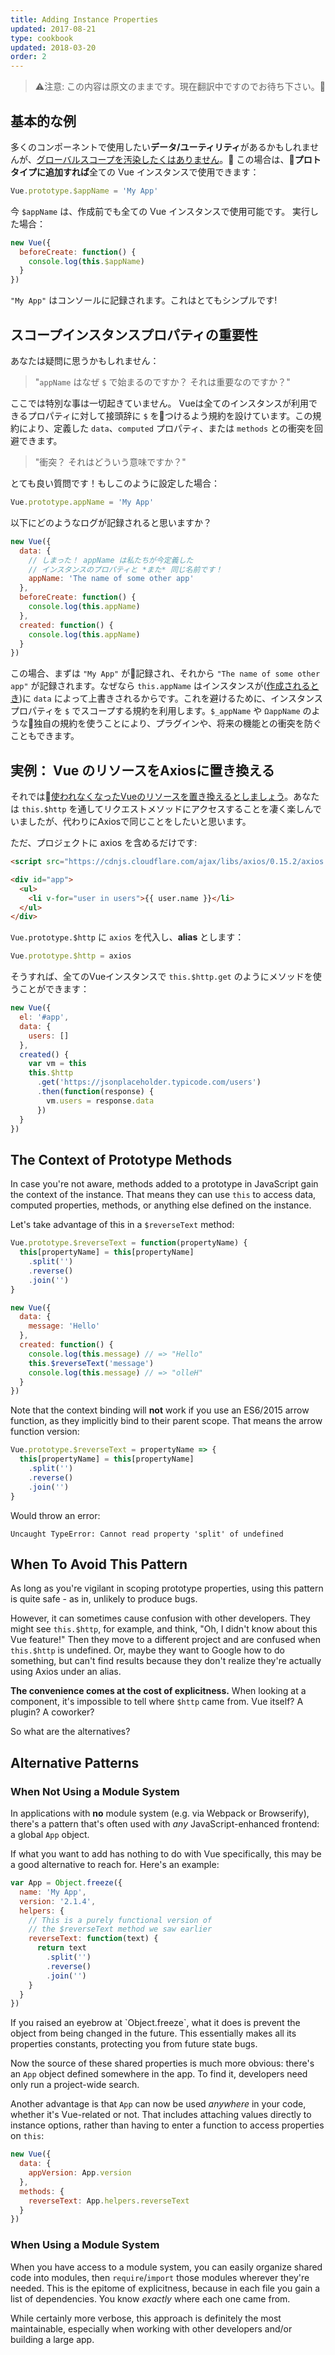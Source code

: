 ```yaml
---
title: Adding Instance Properties
updated: 2017-08-21
type: cookbook
updated: 2018-03-20
order: 2
---
```


> ⚠️注意: この内容は原文のままです。現在翻訳中ですのでお待ち下さい。🙏

## 基本的な例
多くのコンポーネントで使用したい**データ/ユーティリティ**があるかもしれませんが、[グローバルスコープを汚染したくはありません](https://github.com/getify/You-Dont-Know-JS/blob/master/scope%20%26%20closures/ch3.md)。
この場合は、**プロトタイプに追加すれば**全ての Vue インスタンスで使用できます：
```js
Vue.prototype.$appName = 'My App'
```

今 `$appName` は、作成前でも全ての Vue インスタンスで使用可能です。 実行した場合：
```js
new Vue({
  beforeCreate: function() {
    console.log(this.$appName)
  }
})
```

`"My App"` はコンソールに記録されます。これはとてもシンプルです!

## スコープインスタンスプロパティの重要性

あなたは疑問に思うかもしれません：

> "`appName` はなぜ `$` で始まるのですか？ それは重要なのですか？"

ここでは特別な事は一切起きていません。 Vueは全てのインスタンスが利用できるプロパティに対して接頭辞に `$` をつけるよう規約を設けています。この規約により、定義した `data`、`computed` プロパティ、または `methods` との衝突を回避できます。

> "衝突？ それはどういう意味ですか？"

とても良い質問です！もしこのように設定した場合：

```js
Vue.prototype.appName = 'My App'
```

以下にどのようなログが記録されると思いますか？

```js
new Vue({
  data: {
    // しまった！ appName は私たちが今定義した
    // インスタンスのプロパティと *また* 同じ名前です！
    appName: 'The name of some other app'
  },
  beforeCreate: function() {
    console.log(this.appName)
  },
  created: function() {
    console.log(this.appName)
  }
})
```

この場合、まずは `"My App"` が記録され、それから `"The name of some other app"` が記録されます。なぜなら `this.appName` はインスタンスが([作成されるとき](https://github.com/getify/You-Dont-Know-JS/blob/master/this%20%26%20object%20prototypes/ch5.md))に `data` によって上書きされるからです。これを避けるために、インスタンスプロパティを `$` でスコープする規約を利用します。`$_appName` や `ΩappName` のような独自の規約を使うことにより、プラグインや、将来の機能との衝突を防ぐこともできます。

## 実例： Vue のリソースをAxiosに置き換える
それでは[使われなくなったVueのリソースを置き換えるとしましょう](https://medium.com/the-vue-point/retiring-vue-resource-871a82880af4)。あなたは `this.$http` を通してリクエストメソッドにアクセスすることを凄く楽しんでいましたが、代わりにAxiosで同じことをしたいと思います。

ただ、プロジェクトに axios を含めるだけです:

```html
<script src="https://cdnjs.cloudflare.com/ajax/libs/axios/0.15.2/axios.js"></script>

<div id="app">
  <ul>
    <li v-for="user in users">{{ user.name }}</li>
  </ul>
</div>
```

`Vue.prototype.$http` に `axios` を代入し、**alias** とします：

```js
Vue.prototype.$http = axios
```

そうすれば、全てのVueインスタンスで `this.$http.get` のようにメソッドを使うことができます：

```js
new Vue({
  el: '#app',
  data: {
    users: []
  },
  created() {
    var vm = this
    this.$http
      .get('https://jsonplaceholder.typicode.com/users')
      .then(function(response) {
        vm.users = response.data
      })
  }
})
```

## The Context of Prototype Methods

In case you're not aware, methods added to a prototype in JavaScript gain the context of the instance. That means they can use `this` to access data, computed properties, methods, or anything else defined on the instance.

Let's take advantage of this in a `$reverseText` method:

```js
Vue.prototype.$reverseText = function(propertyName) {
  this[propertyName] = this[propertyName]
    .split('')
    .reverse()
    .join('')
}

new Vue({
  data: {
    message: 'Hello'
  },
  created: function() {
    console.log(this.message) // => "Hello"
    this.$reverseText('message')
    console.log(this.message) // => "olleH"
  }
})
```

Note that the context binding will **not** work if you use an ES6/2015 arrow function, as they implicitly bind to their parent scope. That means the arrow function version:

```js
Vue.prototype.$reverseText = propertyName => {
  this[propertyName] = this[propertyName]
    .split('')
    .reverse()
    .join('')
}
```

Would throw an error:

```log
Uncaught TypeError: Cannot read property 'split' of undefined
```

## When To Avoid This Pattern

As long as you're vigilant in scoping prototype properties, using this pattern is quite safe - as in, unlikely to produce bugs.

However, it can sometimes cause confusion with other developers. They might see `this.$http`, for example, and think, "Oh, I didn't know about this Vue feature!" Then they move to a different project and are confused when `this.$http` is undefined. Or, maybe they want to Google how to do something, but can't find results because they don't realize they're actually using Axios under an alias.

**The convenience comes at the cost of explicitness.** When looking at a component, it's impossible to tell where `$http` came from. Vue itself? A plugin? A coworker?

So what are the alternatives?

## Alternative Patterns

### When Not Using a Module System

In applications with **no** module system (e.g. via Webpack or Browserify), there's a pattern that's often used with _any_ JavaScript-enhanced frontend: a global `App` object.

If what you want to add has nothing to do with Vue specifically, this may be a good alternative to reach for. Here's an example:

```js
var App = Object.freeze({
  name: 'My App',
  version: '2.1.4',
  helpers: {
    // This is a purely functional version of
    // the $reverseText method we saw earlier
    reverseText: function(text) {
      return text
        .split('')
        .reverse()
        .join('')
    }
  }
})
```

<p class="tip">If you raised an eyebrow at `Object.freeze`, what it does is prevent the object from being changed in the future. This essentially makes all its properties constants, protecting you from future state bugs.</p>

Now the source of these shared properties is much more obvious: there's an `App` object defined somewhere in the app. To find it, developers need only run a project-wide search.

Another advantage is that `App` can now be used _anywhere_ in your code, whether it's Vue-related or not. That includes attaching values directly to instance options, rather than having to enter a function to access properties on `this`:

```js
new Vue({
  data: {
    appVersion: App.version
  },
  methods: {
    reverseText: App.helpers.reverseText
  }
})
```

### When Using a Module System

When you have access to a module system, you can easily organize shared code into modules, then `require`/`import` those modules wherever they're needed. This is the epitome of explicitness, because in each file you gain a list of dependencies. You know _exactly_ where each one came from.

While certainly more verbose, this approach is definitely the most maintainable, especially when working with other developers and/or building a large app.
